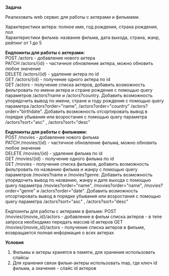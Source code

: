 **Задача**

Реализовать web сервис для работы с актерами и фильмами.  

Характеристики актера: полное имя, год рождения, страна рождения, пол  
Характеристики фильма: название фильма, дата выхода, страна, жанр, рейтинг от 1 до 5

**Ендпоинты для работы с актерами:**  
POST /actors - добавление нового актера  
PATCH /actors/{id} - частичное обновление актера, можно обновить любое значение  
DELETE /actors/{id} - удаление актера по id  
GET /actors/{id} - получение одного актера по id  
GET /actors - получение списка актеров, добавить возможность фильтровать по имени актера и стране рождения с помощью query параметров /actors?name и /actors?country. Добавить возможность упорядочить вывод по имени, стране и году рождения с помощью query параметра /actors?order="name", /actors?order="country" /actors?order="birthdate". Добавить возможность отсортировать вывод в порядке убывания или возростания с помощью query параметра /actors?sort="asc" , /actors?sort="desc"  

**Ендпоинты для работы с фильмами:**  
POST /movies - добавление нового фильма   
PATCH /movies/{id} - частичное обновление фильма, можно обновить любое значение  
DELETE /movies/{id} - удаление фильма по id  
GET /movies/{id} - получение одного фильма по id  
GET /movies - получение списка фильмов, добавить возможность фильтровать по названию фильма и жанру с помощью query параметров /movies?name и /movies?genre. Добавить возможность упорядочить вывод по названию, жанру и дате выхода с помощью query параметра /movies?order="name", /movies?order="name", /movies?order="genre" и /actors?order="date". Добавить возможность отсортировать вывод в порядке убывания или возростания с помощью query параметра /actors?sort="asc" , /actors?sort="desc" 

Ендпоинты для работы с актерами в фильме:
POST /movies/{movie_id}/actors - добавление в фильм списка актеров - в теле запроса необходимо передать массив id актеров
GET /movies/{movie_id}/actors - получение списка актеров в фильме, возвращается полная информация о всех актерах

**Условия**
1. Фильмы и актеры хранятся в памяти, для хранения использовать слайсы
2. Для хранения связи фильм-актеры использовать map, где ключ id фильма, а значение - слайс id актеров